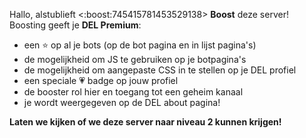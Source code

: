 Hallo, alstublieft <:boost:745415781453529138> **Boost** deze server!
Boosting geeft je **DEL Premium**:

- een ⭐ op al je bots (op de bot pagina en in lijst pagina's)
- de mogelijkheid om JS te gebruiken op je botpagina's
- de mogelijkheid om aangepaste CSS in te stellen op je DEL profiel
- een speciale 💗 badge op jouw profiel
- de booster rol hier en toegang tot een geheim kanaal
- je wordt weergegeven op de DEL about pagina!

**Laten we kijken of we deze server naar niveau 2 kunnen krijgen!**

